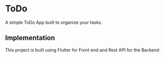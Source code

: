 # ToDo

A simple ToDo App built to organize your tasks.

## Implementation

This project is built using Flutter for Front end and Rest API for the Backend
